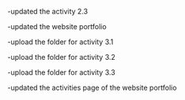 -updated the activity 2.3

-updated the website portfolio

-upload the folder for activity 3.1

-upload the folder for activity 3.2

-upload the folder for activity 3.3

-updated the activities page of the website portfolio
